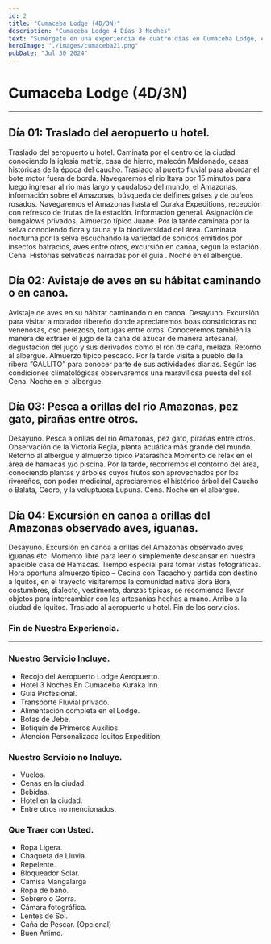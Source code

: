 ```yaml
---
id: 2
title: "Cumaceba Lodge (4D/3N)"
description: "Cumaceba Lodge 4 Días 3 Noches"
text: "Sumérgete en una experiencia de cuatro días en Cumaceba Lodge, explorando la selva, disfrutando de actividades emocionantes y relajándote en un entorno natural impresionante."
heroImage: "./images/cumaceba21.png"
pubDate: "Jul 30 2024"
---
```


# Cumaceba Lodge (4D/3N)

---

## Día 01: Traslado del aeropuerto u hotel.

Traslado del aeropuerto u hotel. Caminata por el centro de la ciudad conociendo la iglesia matriz, casa de hierro, malecón Maldonado, casas históricas de la época del caucho. Traslado al puerto fluvial para abordar el bote motor fuera de borda. Navegaremos el rio Itaya por 15 minutos para luego ingresar al rio más largo y caudaloso del mundo, el Amazonas, información sobre el Amazonas, búsqueda de delfines grises y de bufeos rosados. Navegaremos el Amazonas hasta el Curaka Expeditions, recepción con refresco de frutas de la estación. Información general. Asignación de bungalows privados. Almuerzo típico Juane. Por la tarde caminata por la selva conociendo flora y fauna y la biodiversidad del área. Caminata nocturna por la selva escuchando la variedad de sonidos emitidos por insectos batracios, aves entre otros, excursión en canoa, según la estación. Cena. Historias selváticas narradas por el guía . Noche en el albergue.

## Día 02: Avistaje de aves en su hábitat caminando o en canoa.

Avistaje de aves en su hábitat caminando o en canoa. Desayuno. Excursión para visitar a morador ribereño donde apreciaremos boas constrictoras no venenosas, oso perezoso, tortugas entre otros. Conoceremos también la manera de extraer el jugo de la caña de azúcar de manera artesanal, degustación del jugo y sus derivados como el ron de caña, melaza. Retorno al albergue. Almuerzo típico pescado. Por la tarde visita a pueblo de la ribera ”GALLITO” para conocer parte de sus actividades diarias. Según las condiciones climatológicas observaremos una maravillosa puesta del sol. Cena. Noche en el albergue.

## Día 03: Pesca a orillas del rio Amazonas, pez gato, pirañas entre otros.

Desayuno. Pesca a orillas del rio Amazonas, pez gato, pirañas entre otros. Observación de la Victoria Regia, planta acuática más grande del mundo. Retorno al albergue y almuerzo típico Patarashca.Momento de relax en el área de hamacas y/o piscina. Por la tarde, recorremos el contorno del área, conociendo plantas y árboles cuyos frutos son aprovechados por los rivereños, con poder medicinal, apreciaremos el histórico árbol del Caucho o Balata, Cedro, y la voluptuosa Lupuna. Cena. Noche en el albergue.

## Día 04: Excursión en canoa a orillas del Amazonas observado aves, iguanas.

Desayuno. Excursión en canoa a orillas del Amazonas observado aves, iguanas etc. Momento libre para leer o simplemente descansar en nuestra apacible casa de Hamacas. Tiempo especial para tomar vistas fotográficas. Hora oportuna almuerzo típico – Cecina con Tacacho y partida con destino a Iquitos, en el trayecto visitaremos la comunidad nativa Bora Bora, costumbres, dialecto, vestimenta, danzas típicas, se recomienda llevar objetos para intercambiar con las artesanías hechas a mano. Arribo a la ciudad de Iquitos. Traslado al aeropuerto u hotel. Fin de los servicios.

### Fin de Nuestra Experiencia.

---

### Nuestro Servicio Incluye.

- Recojo del Aeropuerto Lodge Aeropuerto.
- Hotel 3 Noches En Cumaceba Kuraka Inn.
- Guía Profesional.
- Transporte Fluvial privado.
- Alimentación completa en el Lodge.
- Botas de Jebe.
- Botiquín de Primeros Auxilios.
- Atención Personalizada Iquitos Expedition.

### Nuestro Servicio no Incluye.

- Vuelos.
- Cenas en la ciudad.
- Bebidas.
- Hotel en la ciudad.
- Entre otros no mencionados.

### Que Traer con Usted.

- Ropa Ligera.
- Chaqueta de Lluvia.
- Repelente.
- Bloqueador Solar.
- Camisa Mangalarga
- Ropa de baño.
- Sobrero o Gorra.
- Cámara fotográfica.
- Lentes de Sol.
- Caña de Pescar. (Opcional)
- Buen Ánimo.
